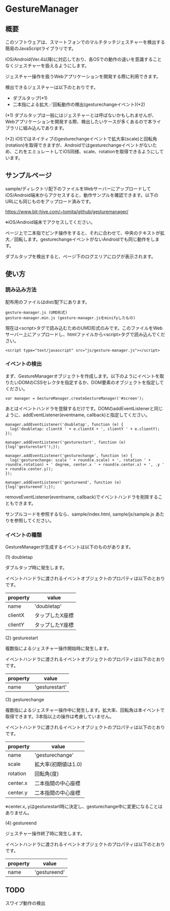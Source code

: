 # GestureManager

## 概要

このソフトウェアは、スマートフォンでのマルチタッチジェスチャーを検出する簡易のJavaScriptライブラリです。

iOS/Android(Ver.4以降)に対応しており、各OSでの動作の違いを意識することなくジェスチャーを扱えるようにします。

ジェスチャー操作を扱うWebアプリケーションを開発する際に利用できます。

検出できるジェスチャーは以下のとおりです。

- ダブルタップ(*1)
- 二本指による拡大／回転動作の検出(gesturechangeイベント)(*2)

(*1) ダブルタップは一般にはジェスチャーとは呼ばないかもしれませんが、Webアプリケーションを開発する際、検出したいケースが多くあるので本ライブラリに組み込んであります。

(*2) iOSではネイティブのgesturechangeイベントで拡大率(scale)と回転角(rotation)を取得できますが、Androidではgesturechangeイベントがないため、これをエミュレートしてiOS同様、scale、rotationを取得できるようにしています。

## サンプルページ

sample/ディレクトリ配下のファイルをWebサーバーにアップロードしてiOS/Android端末からアクセスすると、動作サンプルを確認できます。以下のURLにも同じものをアップロード済みです。

https://www.bit-hive.com/~tomita/github/gesturemanager/

※iOS/Android端末でアクセスしてください。

ページ上で二本指でピンチ操作をすると、それに合わせて、中央のテキストが拡大／回転します。gesturechangeイベントがないAndroidでも同じ動作をします。

ダブルタップを検出すると、ページ下のログエリアにログが表示されます。


## 使い方

### 読み込み方法

配布用のファイルはdist/配下にあります。

    gesture-manager.js (UMD形式)
    gesture-manager.min.js (gesture-manager.jsをminifyしたもの)

現在は&lt;script&gt;タグで読み込むためのUMD形式のみです。このファイルをWebサーバー上にアップロードし、htmlファイルから&lt;script&gt;タグで読み込んでください。


    <script type="text/javascript" src="js/gesture-manager.js"></script>


### イベントの検出

まず、GestureManagerオブジェクトを作成します。以下のようにイベントを取りたいDOMのCSSセレクタを指定するか、DOM要素のオブジェクトを指定してください。

    var manager = GestureManager.createGestureManager('#screen');

あとはイベントハンドラを登録するだけです。DOMのaddEventListenerと同じように、addEventListener(eventname, callback)と指定してください。

    manager.addEventListener('doubletap', function (e) {
      log('doubletap: clientX ' + e.clientX + ', clientY ' + e.clientY);
    });

    manager.addEventListener('gesturestart', function (e) {log('gesturestart');});

    manager.addEventListener('gesturechange', function (e) {
      log('gesturechange: scale ' + round(e.scale) + ', rotation ' + round(e.rotation) + ' degree, center.x ' + round(e.center.x) + ', .y ' + round(e.center.y));
    });

    manager.addEventListener('gestureend', function (e) {log('gestureend');});

removeEventListener(eventname, callback)でイベントハンドラを削除することもできます。

サンプルコードを参照するなら、sample/index.html, sample/js/sample.js あたりを参照してください。

### イベントの種類

GestureManagerが生成するイベントは以下のものがあります。

(1) doubletap

ダブルタップ時に発生します。

イベントハンドラに渡されるイベントオブジェクトのプロパティは以下のとおりです。

|property|value|
|-|-|
|name|'doubletap'|
|clientX|タップしたX座標|
|clientY|タップしたY座標|

(2) gesturestart

複数指によるジェスチャー操作開始時に発生します。

イベントハンドラに渡されるイベントオブジェクトのプロパティは以下のとおりです。

|property|value|
|-|-|
|name|'gesturestart'|

(3) gesturechange

複数指によるジェスチャー操作中に発生します。拡大率、回転角は本イベントで取得できます。3本指以上の操作は考慮していません。

イベントハンドラに渡されるイベントオブジェクトのプロパティは以下のとおりです。

|property|value|
|-|-|
|name|'gesturechange'|
|scale|拡大率(初期値は1.0)|
|rotation|回転角(度)|
|center.x|二本指間の中心座標|
|center.y|二本指間の中心座標|

※center.x,.yはgesturestart時に決定し、gesturechange中に変更になることはありません。


(4) gestureend

ジェスチャー操作終了時に発生します。

イベントハンドラに渡されるイベントオブジェクトのプロパティは以下のとおりです。

|property|value|
|-|-|
|name|'gestureend'|

## TODO

スワイプ動作の検出


